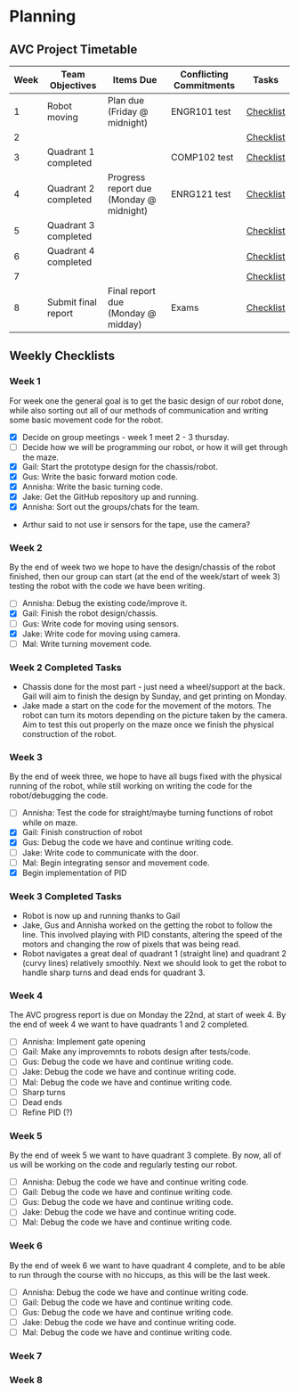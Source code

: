 # Planning

## AVC Project Timetable
| Week | Team Objectives      | Items Due                               | Conflicting Commitments | Tasks     |
|------|----------------------|-----------------------------------------|-------------------------|-----------|
| 1    | Robot moving         | Plan due (Friday @ midnight)            | ENGR101 test            | [Checklist](#week-1) |
| 2    |                      |                                         |                         | [Checklist](#week-2) |
| 3    | Quadrant 1 completed |                                         | COMP102 test            | [Checklist](#week-3) |
| 4    | Quadrant 2 completed | Progress report due (Monday @ midnight) | ENRG121 test            | [Checklist](#week-4) |
| 5    | Quadrant 3 completed |                                         |                         | [Checklist](#week-5) |
| 6    | Quadrant 4 completed |                                         |                         | [Checklist](#week-6) |
| 7    |                      |                                         |                         | [Checklist](#week-7) |
| 8    | Submit final report  | Final report due (Monday @ midday)      | Exams                   | [Checklist](#week-8) |

## Weekly Checklists

### Week 1
For week one the general goal is to get the basic design of our robot done, while also sorting out all of our methods of communication and writing some basic movement code for the robot.
- [x] Decide on group meetings - week 1 meet 2 - 3 thursday.
- [ ] Decide how we will be programming our robot, or how it will get through the maze.
- [x] Gail: Start the prototype design for the chassis/robot.
- [x] Gus: Write the basic forward motion code.
- [x] Annisha: Write the basic turning code.
- [x] Jake: Get the GitHub repository up and running.
- [x] Annisha: Sort out the groups/chats for the team.
- Arthur said to not use ir sensors for the tape, use the camera?

### Week 2
By the end of week two we hope to have the design/chassis of the robot finished, then our group can start (at the end of the week/start of week 3) testing the robot with the code we have been writing. 
- [ ] Annisha: Debug the existing code/improve it.
- [x] Gail: Finish the robot design/chassis.
- [ ] Gus: Write code for moving using sensors.
- [x] Jake: Write code for moving using camera.
- [ ] Mal: Write turning movement code.

### Week 2 Completed Tasks
- Chassis done for the most part - just need a wheel/support at the back. Gail will aim to finish the design by Sunday, and get printing on Monday.
- Jake made a start on the code for the movement of the motors. The robot can turn its motors depending on the picture taken by the camera. Aim to test this out properly on the maze once we finish the physical construction of the robot.

### Week 3
By the end of week three, we hope to have all bugs fixed with the physical running of the robot, while still working on writing the code for the robot/debugging the code.
- [ ] Annisha: Test the code for straight/maybe turning functions of robot while on maze.
- [x] Gail: Finish construction of robot
- [x] Gus: Debug the code we have and continue writing code.
- [ ] Jake: Write code to communicate with the door.
- [ ] Mal: Begin integrating sensor and movement code.
- [x] Begin implementation of PID

### Week 3 Completed Tasks
- Robot is now up and running thanks to Gail
- Jake, Gus and Annisha worked on the getting the robot to follow the line. This involved playing with PID constants, altering the speed of the motors and changing the row of pixels that was being read.
- Robot navigates a great deal of quadrant 1 (straight line) and quadrant 2 (curvy lines) relatively smoothly. Next we should look to get the robot to handle sharp turns and dead ends for quadrant 3.

### Week 4
The AVC progress report is due on Monday the 22nd, at start of week 4. By the end of week 4 we want to have quadrants 1 and 2 completed.
- [ ] Annisha: Implement gate opening
- [ ] Gail: Make any improvemnts to robots design after tests/code.
- [ ] Gus: Debug the code we have and continue writing code.
- [ ] Jake: Debug the code we have and continue writing code.
- [ ] Mal: Debug the code we have and continue writing code.
- [ ] Sharp turns
- [ ] Dead ends
- [ ] Refine PID (?)

### Week 5
By the end of week 5 we want to have quadrant 3 complete. By now, all of us will be working on the code and regularly testing our robot.
- [ ] Annisha: Debug the code we have and continue writing code.
- [ ] Gail: Debug the code we have and continue writing code.
- [ ] Gus: Debug the code we have and continue writing code.
- [ ] Jake: Debug the code we have and continue writing code.
- [ ] Mal: Debug the code we have and continue writing code.

### Week 6
By the end of week 6 we want to have quadrant 4 complete, and to be able to run through the course with no hiccups, as this will be the last week.
- [ ] Annisha: Debug the code we have and continue writing code.
- [ ] Gail: Debug the code we have and continue writing code.
- [ ] Gus: Debug the code we have and continue writing code.
- [ ] Jake: Debug the code we have and continue writing code.
- [ ] Mal: Debug the code we have and continue writing code.

### Week 7

### Week 8
